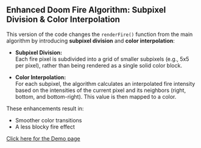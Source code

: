 ## Enhanced Doom Fire Algorithm: Subpixel Division & Color Interpolation

This version of the code changes the ```renderFire()``` function from the main algorithm by introducing **subpixel division** and **color interpolation**:

- **Subpixel Division:**  
    Each fire pixel is subdivided into a grid of smaller subpixels (e.g., 5x5 per pixel), rather than being rendered as a single solid color block.

- **Color Interpolation:**  
    For each subpixel, the algorithm calculates an interpolated fire intensity based on the intensities of the current pixel and its neighbors (right, bottom, and bottom-right). This value is then mapped to a color.

These enhancements result in:

- Smoother color transitions
- A less blocky fire effect

[Click here for the Demo page](https://filipedeschamps.github.io/doom-fire-algorithm/playground/subpixel-division-and-color-interpolation)